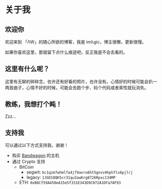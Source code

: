 # 关于我


## 欢迎你

欢迎来到 「ΛW」的随心所欲的博客，我是 imλgic，博主很懒，更新很慢。

如果你喜欢这里，那就留下点什么痕迹吧，反正我是不会去看的。

## 这里有什么呢？

这里有无聊的碎碎念，也许还有好看的照片，也许没有。心情好的时候可能会扒一两首曲子，心情不好的时候，可能会去跑个步、码个代码或者索性就玩消失。

## 教练，我想打个盹！

Zzz...

## 支持我

可以通过以下方式支持我，谢谢！

  - 购买 [Bandwagon](https://bandwagonhost.com/aff.php?aff=67187) 的主机
  - 通过 Crypto 支持
    - BitCoin
      - segwit: `bc1qzm7whmlfa4jf9axru6ht5gnvv4hph7lx6pjlrj`
      - legacy: `1JGD18QK5cr31qu3awKrg8726Rpxc134MP`
    - ETH: `0xB6Cf59A450eA15e5f331E343D9C072A1DFa7AF93`
